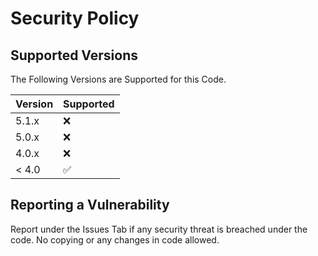 # Security Policy

## Supported Versions

The Following Versions are Supported for this Code.

| Version | Supported          |
| ------- | ------------------ |
| 5.1.x   | :x: |
| 5.0.x   | :x:                |
| 4.0.x   | :x: |
| < 4.0   | :white_check_mark:                |

## Reporting a Vulnerability

Report under the Issues Tab if any security threat is breached under the code. No copying or any changes in code allowed.


